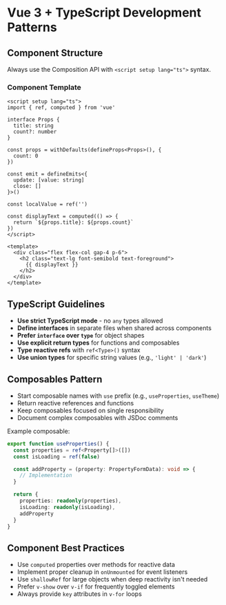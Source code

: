 # Vue 3 + TypeScript Development Patterns

## Component Structure

Always use the Composition API with `<script setup lang="ts">` syntax.

### Component Template

```vue
<script setup lang="ts">
import { ref, computed } from 'vue'

interface Props {
  title: string
  count?: number
}

const props = withDefaults(defineProps<Props>(), {
  count: 0
})

const emit = defineEmits<{
  update: [value: string]
  close: []
}>()

const localValue = ref('')

const displayText = computed(() => {
  return `${props.title}: ${props.count}`
})
</script>

<template>
  <div class="flex flex-col gap-4 p-6">
    <h2 class="text-lg font-semibold text-foreground">
      {{ displayText }}
    </h2>
  </div>
</template>
```

## TypeScript Guidelines

- **Use strict TypeScript mode** - no `any` types allowed
- **Define interfaces** in separate files when shared across components
- **Prefer `interface` over `type`** for object shapes
- **Use explicit return types** for functions and composables
- **Type reactive refs** with `ref<Type>()` syntax
- **Use union types** for specific string values (e.g., `'light' | 'dark'`)

## Composables Pattern

- Start composable names with `use` prefix (e.g., `useProperties`, `useTheme`)
- Return reactive references and functions
- Keep composables focused on single responsibility
- Document complex composables with JSDoc comments

Example composable:

```typescript
export function useProperties() {
  const properties = ref<Property[]>([])
  const isLoading = ref(false)

  const addProperty = (property: PropertyFormData): void => {
    // Implementation
  }

  return {
    properties: readonly(properties),
    isLoading: readonly(isLoading),
    addProperty
  }
}
```

## Component Best Practices

- Use `computed` properties over methods for reactive data
- Implement proper cleanup in `onUnmounted` for event listeners
- Use `shallowRef` for large objects when deep reactivity isn't needed
- Prefer `v-show` over `v-if` for frequently toggled elements
- Always provide `key` attributes in `v-for` loops

